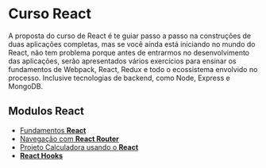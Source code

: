 <h1>Curso React</h1>
<p>A proposta do curso de React é te guiar passo a passo na construções de duas aplicações completas, mas se você ainda está iniciando no mundo do React, não tem problema porque antes de entrarmos no desenvolvimento das aplicações, serão apresentados vários exercícios para ensinar os fundamentos de Webpack, React, Redux e todo o ecossistema envolvido no processo. Inclusive tecnologias de backend, como Node, Express e MongoDB.</p>
<h2>Modulos React</h2>
<ul>
  <li><a href="./fundamentos-react">Fundamentos <strong>React</strong></a></li>
  <li><a href="navegacao">Navegação com <b>React Router</b></a></li><span>
  <li><a href="calculadora">Projeto Calculadora usando o <b>React</b></a></li>
<li><a href="hooks"><b>React Hooks</b></li></a></ul><span>
